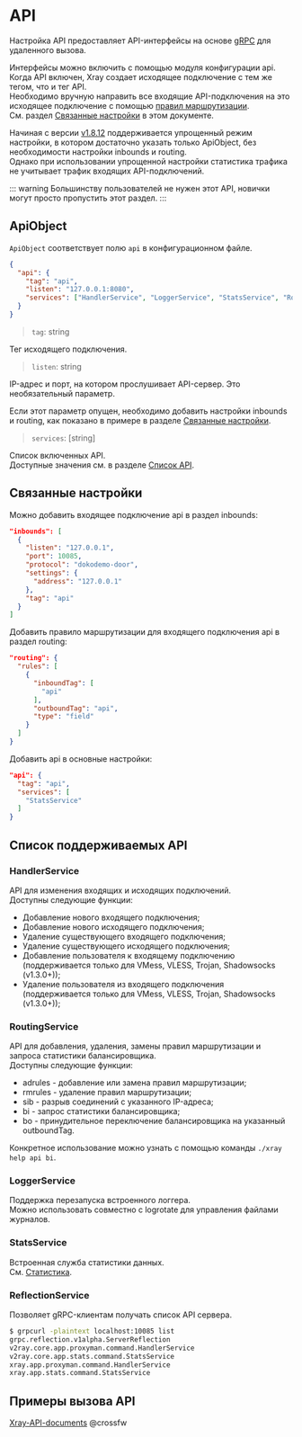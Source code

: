 # API

Настройка API предоставляет API-интерфейсы на основе [gRPC](https://grpc.io/) для удаленного вызова.

Интерфейсы можно включить с помощью модуля конфигурации api.  Когда API включен, Xray создает исходящее подключение с тем же тегом, что и тег API.  
Необходимо вручную направить все входящие API-подключения на это исходящее подключение с помощью [правил маршрутизации](./routing.md).  
См. раздел [Связанные настройки](#связанные-настройки) в этом документе.

Начиная с версии [v1.8.12](https://github.com/XTLS/Xray-core/releases/tag/v1.8.12) поддерживается упрощенный режим настройки, в котором достаточно указать только ApiObject, без необходимости настройки inbounds и routing.  
Однако при использовании упрощенной настройки статистика трафика не учитывает трафик входящих API-подключений.

::: warning
Большинству пользователей не нужен этот API, новички могут просто пропустить этот раздел.
:::

## ApiObject

`ApiObject` соответствует полю `api` в конфигурационном файле.

```json
{
  "api": {
    "tag": "api",
    "listen": "127.0.0.1:8080",
    "services": ["HandlerService", "LoggerService", "StatsService", "RoutingService"]
  }
}
```

> `tag`: string

Тег исходящего подключения.

> `listen`: string

IP-адрес и порт, на котором прослушивает API-сервер.  Это необязательный параметр.

Если этот параметр опущен, необходимо добавить настройки inbounds и routing, как показано в примере в разделе [Связанные настройки](#связанные-настройки).

> `services`: \[string\]

Список включенных API.  
Доступные значения см. в разделе [Список API](#список-поддерживаемых-api).

## Связанные настройки

Можно добавить входящее подключение api в раздел inbounds:

```json
"inbounds": [
  {
    "listen": "127.0.0.1",
    "port": 10085,
    "protocol": "dokodemo-door",
    "settings": {
      "address": "127.0.0.1"
    },
    "tag": "api"
  }
]
```

Добавить правило маршрутизации для входящего подключения api в раздел routing:

```json
"routing": {
  "rules": [
    {
      "inboundTag": [
        "api"
      ],
      "outboundTag": "api",
      "type": "field"
    }
  ]
}
```

Добавить api в основные настройки:

```json
"api": {
  "tag": "api",
  "services": [
    "StatsService"
  ]
}
```

## Список поддерживаемых API

### HandlerService

API для изменения входящих и исходящих подключений.  
Доступны следующие функции:

- Добавление нового входящего подключения;
- Добавление нового исходящего подключения;
- Удаление существующего входящего подключения;
- Удаление существующего исходящего подключения;
- Добавление пользователя к входящему подключению (поддерживается только для VMess, VLESS, Trojan, Shadowsocks (v1.3.0+));
- Удаление пользователя из входящего подключения (поддерживается только для VMess, VLESS, Trojan, Shadowsocks (v1.3.0+));

### RoutingService

API для добавления, удаления, замены правил маршрутизации и запроса статистики балансировщика.  
Доступны следующие функции:

- adrules - добавление или замена правил маршрутизации;
- rmrules - удаление правил маршрутизации;
- sib - разрыв соединений с указанного IP-адреса;
- bi - запрос статистики балансировщика;
- bo - принудительное переключение балансировщика на указанный outboundTag.

Конкретное использование можно узнать с помощью команды `./xray help api bi`.

### LoggerService

Поддержка перезапуска встроенного логгера.  
Можно использовать совместно с logrotate для управления файлами журналов.

### StatsService

Встроенная служба статистики данных.  
См. [Статистика](./stats.md).

### ReflectionService

Позволяет gRPC-клиентам получать список API сервера.

```bash
$ grpcurl -plaintext localhost:10085 list
grpc.reflection.v1alpha.ServerReflection
v2ray.core.app.proxyman.command.HandlerService
v2ray.core.app.stats.command.StatsService
xray.app.proxyman.command.HandlerService
xray.app.stats.command.StatsService
```

## Примеры вызова API

[Xray-API-documents](https://github.com/XTLS/Xray-API-documents) @crossfw


